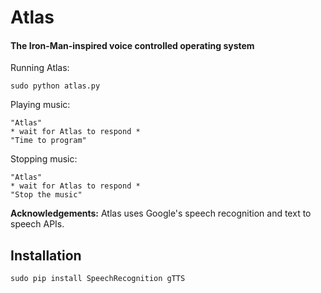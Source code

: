 # Atlas
#### The Iron-Man-inspired voice controlled operating system

Running Atlas:

    sudo python atlas.py

Playing music:

    "Atlas"
    * wait for Atlas to respond *
    "Time to program"

Stopping music:

    "Atlas"
    * wait for Atlas to respond *
    "Stop the music"

**Acknowledgements:**
Atlas uses Google's speech recognition and text to speech APIs.


## Installation

    sudo pip install SpeechRecognition gTTS
